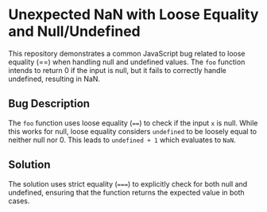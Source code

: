 # Unexpected NaN with Loose Equality and Null/Undefined

This repository demonstrates a common JavaScript bug related to loose equality (==) when handling null and undefined values. The `foo` function intends to return 0 if the input is null, but it fails to correctly handle undefined, resulting in NaN.

## Bug Description
The `foo` function uses loose equality (`==`) to check if the input `x` is null.  While this works for null, loose equality considers `undefined` to be loosely equal to neither null nor 0. This leads to `undefined + 1` which evaluates to `NaN`.

## Solution
The solution uses strict equality (`===`) to explicitly check for both null and undefined, ensuring that the function returns the expected value in both cases.